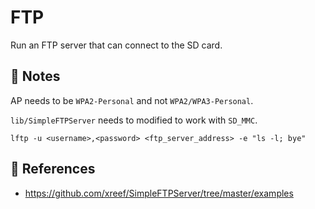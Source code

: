 # FTP

Run an FTP server that can connect to the SD card.

## :pencil: Notes

AP needs to be `WPA2-Personal` and not `WPA2/WPA3-Personal`.

`lib/SimpleFTPServer` needs to modified to work with `SD_MMC`.

```shell
lftp -u <username>,<password> <ftp_server_address> -e "ls -l; bye"
```

## :link: References

- <https://github.com/xreef/SimpleFTPServer/tree/master/examples>
